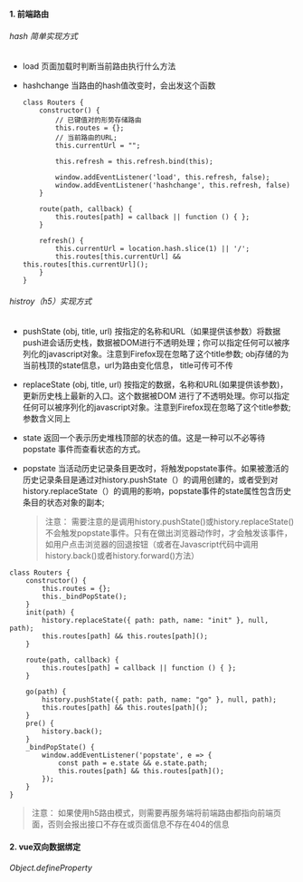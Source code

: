 #### 1.  前端路由

###### hash 简单实现方式
- load 页面加载时判断当前路由执行什么方法
- hashchange 当路由的hash值改变时，会出发这个函数

    ```
    class Routers {
        constructor() {
            // 已键值对的形势存储路由
            this.routes = {};
            // 当前路由的URL;
            this.currentUrl = "";

            this.refresh = this.refresh.bind(this);

            window.addEventListener('load', this.refresh, false);
            window.addEventListener('hashchange', this.refresh, false)
        }

        route(path, callback) {
            this.routes[path] = callback || function () { };
        }

        refresh() {
            this.currentUrl = location.hash.slice(1) || '/';
            this.routes[this.currentUrl] && this.routes[this.currentUrl]();
        }
    }

    ```
###### histroy（h5）实现方式
- pushState (obj, title, url) 按指定的名称和URL（如果提供该参数）将数据push进会话历史栈，数据被DOM进行不透明处理；你可以指定任何可以被序列化的javascript对象。注意到Firefox现在忽略了这个title参数; obj存储的为当前栈顶的state信息，url为路由变化信息， title可传可不传
  
- replaceState (obj, title, url) 按指定的数据，名称和URL(如果提供该参数)，更新历史栈上最新的入口。这个数据被DOM 进行了不透明处理。你可以指定任何可以被序列化的javascript对象。注意到Firefox现在忽略了这个title参数;参数含义同上

- state 返回一个表示历史堆栈顶部的状态的值。这是一种可以不必等待popstate 事件而查看状态的方式。
- popstate 当活动历史记录条目更改时，将触发popstate事件。如果被激活的历史记录条目是通过对history.pushState（）的调用创建的，或者受到对history.replaceState（）的调用的影响，popstate事件的state属性包含历史条目的状态对象的副本;
  
    > 注意： 需要注意的是调用history.pushState()或history.replaceState()不会触发popstate事件。只有在做出浏览器动作时，才会触发该事件，如用户点击浏览器的回退按钮（或者在Javascript代码中调用history.back()或者history.forward()方法）

```
class Routers {
    constructor() {
        this.routes = {};
        this._bindPopState();
    }
    init(path) {
        history.replaceState({ path: path, name: "init" }, null, path);
        this.routes[path] && this.routes[path]();
    }

    route(path, callback) {
        this.routes[path] = callback || function () { };
    }

    go(path) {
        history.pushState({ path: path, name: "go" }, null, path);
        this.routes[path] && this.routes[path]();
    }
    pre() {
        history.back();
    }
    _bindPopState() {
        window.addEventListener('popstate', e => {
            const path = e.state && e.state.path;
            this.routes[path] && this.routes[path]();
        });
    }
}
```

> 注意： 如果使用h5路由模式，则需要再服务端将前端路由都指向前端页面，否则会报出接口不存在或页面信息不存在404的信息


#### 2. vue双向数据绑定

###### Object.defineProperty

